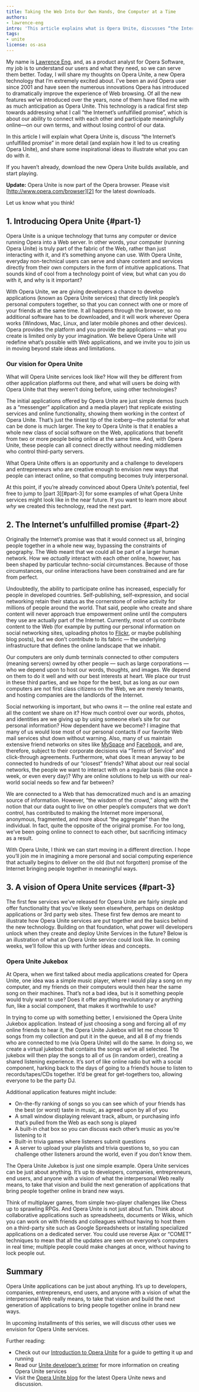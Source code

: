 ```yaml
---
title: Taking the Web Into Our Own Hands, One Computer at a Time
authors:
- lawrence-eng
intro: 'This article explains what is Opera Unite, discusses “the Internet’s unfulfilled promise” and explains how it led to us creating Opera Unite, and shares some inspirational ideas to illustrate what you can do with it.'
tags:
- unite
license: os-asa
---
```


My name is [Lawrence Eng][1], and, as a product analyst for Opera Software, my job is to understand our users and what they need, so we can serve them better. Today, I will share my thoughts on Opera Unite, a new Opera technology that I’m extremely excited about. I’ve been an avid Opera user since 2001 and have seen the numerous innovations Opera has introduced to dramatically improve the experience of Web browsing. Of all the new features we’ve introduced over the years, none of them have filled me with as much anticipation as Opera Unite. This technology is a radical first step towards addressing what I call “the Internet’s unfulfilled promise”, which is about our ability to connect with each other and participate meaningfully online—on our own terms, and without losing control of our data.

[1]: http://my.opera.com/lawmune

In this article I will explain what Opera Unite is, discuss “the Internet’s unfulfilled promise” in more detail (and explain how it led to us creating Opera Unite), and share some inspirational ideas to illustrate what you can do with it.

If you haven’t already, download the new Opera Unite builds available, and start playing.

**Update:** Opera Unite is now part of the Opera browser. Please visit [http://www.opera.com/browser][2] for the latest downloads.

[2]: http://www.opera.com/browser

Let us know what you think!

## 1. Introducing Opera Unite {#part-1}

Opera Unite is a unique technology that turns any computer or device running Opera into a Web server. In other words, your computer (running Opera Unite) is truly part of the fabric of the Web, rather than just interacting with it, and it’s something anyone can use. With Opera Unite, everyday non-technical users can serve and share content and services directly from their own computers in the form of intuitive applications. That sounds kind of cool from a technology point of view, but what can you do with it, and why is it important?

With Opera Unite, we are giving developers a chance to develop applications (known as Opera Unite services) that directly link people’s personal computers together, so that you can connect with one or more of your friends at the same time. It all happens through the browser, so no additional software has to be downloaded, and it will work wherever Opera works (Windows, Mac, Linux, and later mobile phones and other devices). Opera provides the platform and you provide the applications — what you create is limited only by your imagination. We believe Opera Unite will redefine what’s possible with Web applications, and we invite you to join us in moving beyond stale ideas and limitations.

### Our vision for Opera Unite

What will Opera Unite services look like? How will they be different from other application platforms out there, and what will users be doing with Opera Unite that they weren’t doing before, using other technologies?

The initial applications offered by Opera Unite are just simple demos (such as a “messenger” application and a media player) that replicate existing services and online functionality, showing them working in the context of Opera Unite. That’s just the tiniest tip of the iceberg—the potential for what can be done is much larger. The key to Opera Unite is that it enables a whole new class of social software on the Web, applications that benefit from two or more people being online at the same time. And, with Opera Unite, these people can all connect directly without needing middlemen who control third-party servers.

What Opera Unite offers is an opportunity and a challenge to developers and entrepreneurs who are creative enough to envision new ways that people can interact online, so that computing becomes truly interpersonal.

At this point, if you’re already convinced about Opera Unite’s potential, feel free to jump to [part 3][#part-3] for some examples of what Opera Unite services might look like in the near future. If you want to learn more about _why_ we created this technology, read the next part.

## 2. The Internet’s unfulfilled promise {#part-2}

Originally the Internet’s promise was that it would connect us all, bringing people together in a whole new way, bypassing the constraints of geography. The Web meant that we could all be part of a larger human network. How we _actually_ interact with each other online, however, has been shaped by particular techno-social circumstances. Because of those circumstances, our online interactions have been constrained and are far from perfect.

Undoubtedly, the ability to participate online has increased, especially for people in developed countries. Self-publishing, self-expression, and social networking retain their status as the cornerstone of online activity for millions of people around the world. That said, people who create and share content will never approach true empowerment online until the computers they use are actually part of the Internet. Currently, most of us contribute content to the Web (for example by putting our personal information on social networking sites, uploading photos to [Flickr][4], or maybe publishing blog posts), but we don’t contribute to its fabric — the underlying infrastructure that defines the online landscape that we inhabit.

[4]: http://www.flickr.com/

Our computers are only dumb terminals connected to other computers (meaning servers) owned by other people — such as large corporations — who we depend upon to host our words, thoughts, and images. We depend on them to do it well and with our best interests at heart. We place our trust in these third parties, and we hope for the best, but as long as our own computers are not first class citizens on the Web, we are merely tenants, and hosting companies are the landlords of the Internet.

Social networking is important, but who owns it — the online real estate and all the content we share on it? How much control over our words, photos, and identities are we giving up by using someone else’s site for our personal information? How dependent have we become? I imagine that many of us would lose most of our personal contacts if our favorite Web mail services shut down without warning. Also, many of us maintain extensive friend networks on sites like [MySpace][5] and [Facebook][6], and are, therefore, subject to their corporate decisions via “Terms of Service” and click-through agreements. Furthermore, what does it mean anyway to be connected to hundreds of our “closest” friends? What about our real social networks, the people we want to interact with on a regular basis (like once a week, or even every day)? Why are online solutions to help us with our real-world social needs so few and far between?

[5]: http://www.myspace.com/
[6]: http://www.facebook.com/

We are connected to a Web that has democratized much and is an amazing source of information. However, “the wisdom of the crowd,” along with the notion that our data ought to live on other people’s computers that we don’t control, has contributed to making the Internet more impersonal, anonymous, fragmented, and more about “the aggregate” than the individual. In fact, quite the opposite of the original promise. For too long, we’ve been going online to connect to each other, but sacrificing intimacy as a result.

With Opera Unite, I think we can start moving in a different direction. I hope you’ll join me in imagining a more personal and social computing experience that actually begins to deliver on the old (but not forgotten) promise of the Internet bringing people together in meaningful ways.

## 3. A vision of Opera Unite services {#part-3}

The first few services we’ve released for Opera Unite are fairly simple and offer functionality that you’ve likely seen elsewhere, perhaps on desktop applications or 3rd party web sites. These first few demos are meant to illustrate how Opera Unite services are put together and the basics behind the new technology. Building on that foundation, what power will developers unlock when they create and deploy Unite Services in the future? Below is an illustration of what an Opera Unite service could look like. In coming weeks, we’ll follow this up with further ideas and concepts.

### Opera Unite Jukebox

At Opera, when we first talked about media applications created for Opera Unite, one idea was a simple music player, where I would play a song on my computer, and my friends on their computers would then hear the same song on their machines. That’s not a bad idea, but is it something people would truly want to use? Does it offer anything revolutionary or anything fun, like a social component, that makes it worthwhile to use?

In trying to come up with something better, I envisioned the Opera Unite Jukebox application. Instead of just choosing a song and forcing all of my online friends to hear it, the Opera Unite Jukebox will let me choose 10 songs from my collection and put it in the queue, and all 8 of my friends who are connected to me (via Opera Unite) will do the same. In doing so, we create a virtual jukebox that contains the songs we’ve all selected. The jukebox will then play the songs to all of us (in random order), creating a shared listening experience. It’s sort of like online radio but with a social component, harking back to the days of going to a friend’s house to listen to records/tapes/CDs together. It’d be great for get-togethers too, allowing everyone to be the party DJ.

Additional application features might include:

- On-the-fly ranking of songs so you can see which of your friends has the best (or worst) taste in music, as agreed upon by all of you
- A small window displaying relevant track, album, or purchasing info that’s pulled from the Web as each song is played
- A built-in chat box so you can discuss each other’s music as you’re listening to it
- Built-in trivia games where listeners submit questions
- A server to upload your playlists and trivia questions to, so you can challenge other listeners around the world, even if you don’t know them.

The Opera Unite Jukebox is just one simple example. Opera Unite services can be just about anything. It’s up to developers, companies, entrepreneurs, end users, and anyone with a vision of what the interpersonal Web really means, to take that vision and build the next generation of applications that bring people together online in brand new ways.

Think of multiplayer games, from simple two-player challenges like Chess up to sprawling RPGs. And Opera Unite is not just about fun. Think about collaborative applications such as spreadsheets, documents or Wikis, which you can work on with friends and colleagues without having to host them on a third-party site such as Google Spreadsheets or installing specialized applications on a dedicated server. You could use reverse Ajax or “COMET” techniques to mean that all the updates are seen on everyone’s computers in real time; multiple people could make changes at once, without having to lock people out.

## Summary

Opera Unite applications can be just about anything. It’s up to developers, companies, entrepreneurs, end users, and anyone with a vision of what the interpersonal Web really means, to take that vision and build the next generation of applications to bring people together online in brand new ways.

In upcoming installments of this series, we will discuss other uses we envision for Opera Unite services.

Further reading:

- Check out our [Introduction to Opera Unite][7] for a guide to getting it up and running
- Read our [Unite developer’s primer][8] for more information on creating Opera Unite services
- Visit the [Opera Unite blog][9] for the latest Opera Unite news and discussion.

[7]: /articles/an-introduction-to-opera-unite/
[8]: /articles/opera-unite-developer-primer/
[9]: http://my.opera.com/unite/blog/
